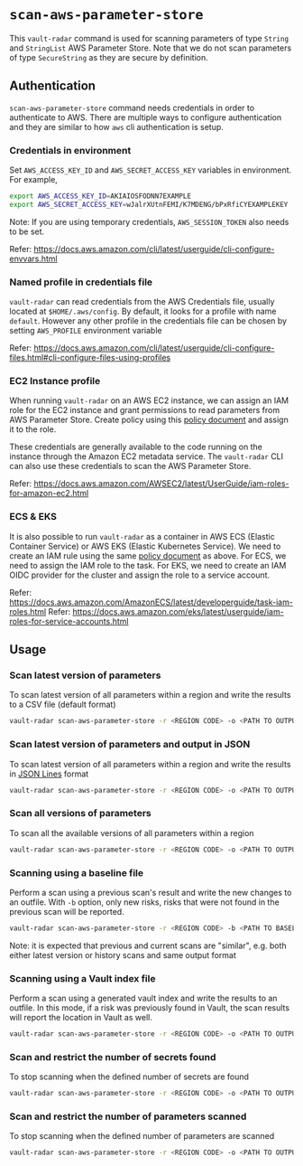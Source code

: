# `scan-aws-parameter-store`

This `vault-radar` command is used for scanning parameters of type `String` and `StringList` AWS Parameter Store.
Note that we do not scan parameters of type `SecureString` as they are secure by definition.

## Authentication
`scan-aws-parameter-store` command needs credentials in order to authenticate to AWS.
There are multiple ways to configure authentication and they are similar to how
`aws` cli authentication is setup.

### Credentials in environment

Set `AWS_ACCESS_KEY_ID` and `AWS_SECRET_ACCESS_KEY` variables in environment.
For example,

```bash
export AWS_ACCESS_KEY_ID=AKIAIOSFODNN7EXAMPLE
export AWS_SECRET_ACCESS_KEY=wJalrXUtnFEMI/K7MDENG/bPxRfiCYEXAMPLEKEY
```

Note: If you are using temporary credentials, `AWS_SESSION_TOKEN` also needs to be set.

Refer: https://docs.aws.amazon.com/cli/latest/userguide/cli-configure-envvars.html

### Named profile in credentials file

`vault-radar` can read credentials from the AWS Credentials file, usually located at `$HOME/.aws/config`.
By default, it looks for a profile with name `default`. However any other profile in the credentials file can be
chosen by setting `AWS_PROFILE` environment variable

Refer: https://docs.aws.amazon.com/cli/latest/userguide/cli-configure-files.html#cli-configure-files-using-profiles

### EC2 Instance profile

When running `vault-radar` on an AWS EC2 instance, we can assign an IAM role for the EC2 instance and grant
permissions to read parameters from AWS Parameter Store. 
Create policy using this [policy document](scan-aws-parameter-store-policy.json) and assign it to the role.

These credentials are generally available to the code
running on the instance through the Amazon EC2 metadata service. The `vault-radar` CLI can also use these credentials
to scan the AWS Parameter Store.

Refer: https://docs.aws.amazon.com/AWSEC2/latest/UserGuide/iam-roles-for-amazon-ec2.html


### ECS & EKS

It is also possible to run `vault-radar` as a container in AWS ECS (Elastic Container Service) or AWS EKS (Elastic Kubernetes Service).
We need to create an IAM rule using the same [policy document](scan-aws-parameter-store-policy.json) as above.
For ECS, we need to assign the IAM role to the task. 
For EKS, we need to create an IAM OIDC provider for the cluster and assign the role to a service account.

Refer: https://docs.aws.amazon.com/AmazonECS/latest/developerguide/task-iam-roles.html
Refer: https://docs.aws.amazon.com/eks/latest/userguide/iam-roles-for-service-accounts.html


## Usage

### Scan latest version of parameters

To scan latest version of all parameters within a region and write the results to a CSV file (default format)

```bash
vault-radar scan-aws-parameter-store -r <REGION CODE> -o <PATH TO OUTPUT>.csv
```

### Scan latest version of parameters and output in JSON

To scan latest version of all parameters within a region and write the results in [JSON Lines](https://jsonlines.org/) format

```bash
vault-radar scan-aws-parameter-store -r <REGION CODE> -o <PATH TO OUTPUT>.jsonl -f json
```

### Scan all versions of parameters

To scan all the available versions of all parameters within a region

```bash
vault-radar scan-aws-parameter-store -r <REGION CODE> -o <PATH TO OUTPUT>.csv --with-history
```

### Scanning using a baseline file

Perform a scan using a previous scan's result and write the new changes to an outfile.
With `-b` option, only new risks, risks that were not found in the previous scan will be reported.  

```bash
vault-radar scan-aws-parameter-store -r <REGION CODE> -b <PATH TO BASELINE>.csv -o <PATH TO OUTPUT>.csv
```

Note: it is expected that previous and current scans are "similar", 
e.g. both either latest version or history scans and same output format

### Scanning using a Vault index file

Perform a scan using a generated vault index and write the results to an outfile. 
In this mode, if a risk was previously found in Vault, the scan results will report the location in Vault as well.

```bash
vault-radar scan-aws-parameter-store -r <REGION CODE> -o <PATH TO OUTPUT>.csv --index-file <PATH TO VAULT INDEX>.jsonl
```

### Scan and restrict the number of secrets found

To stop scanning when the defined number of secrets are found

```bash
vault-radar scan-aws-parameter-store -r <REGION CODE> -o <PATH TO OUTPUT>.csv -l <NUM OF SECRETS>
```

### Scan and restrict the number of parameters scanned

To stop scanning when the defined number of parameters are scanned

```bash
vault-radar scan-aws-parameter-store -r <REGION CODE> -o <PATH TO OUTPUT>.csv --parameter-limit <NUM OF PARAMETERS>
```
